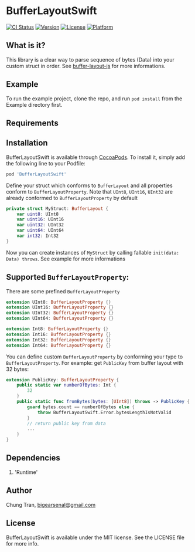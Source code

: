 # BufferLayoutSwift

[![CI Status](https://img.shields.io/travis/bigearsenal/BufferLayoutSwift.svg?style=flat)](https://travis-ci.org/bigearsenal/BufferLayoutSwift)
[![Version](https://img.shields.io/cocoapods/v/BufferLayoutSwift.svg?style=flat)](https://cocoapods.org/pods/BufferLayoutSwift)
[![License](https://img.shields.io/cocoapods/l/BufferLayoutSwift.svg?style=flat)](https://cocoapods.org/pods/BufferLayoutSwift)
[![Platform](https://img.shields.io/cocoapods/p/BufferLayoutSwift.svg?style=flat)](https://cocoapods.org/pods/BufferLayoutSwift)

## What is it?
This library is a clear way to parse sequence of bytes (Data) into your custom struct in order. See [buffer-layout-js](https://www.npmjs.com/package/buffer-layout) for more informations. 

## Example

To run the example project, clone the repo, and run `pod install` from the Example directory first.

## Requirements

## Installation

BufferLayoutSwift is available through [CocoaPods](https://cocoapods.org). To install
it, simply add the following line to your Podfile:

```ruby
pod 'BufferLayoutSwift'
```

Define your struct which conforms to `BufferLayout` and all properties conform to `BufferLayoutProperty`. Note that `UInt8`, `UInt16`, `UInt32` are already conformed to `BufferLayoutProperty` by default

```swift
private struct MyStruct: BufferLayout {
    var uint8: UInt8
    var uint16: UInt16
    var uint32: UInt32
    var uint64: UInt64
    var int32: Int32
}
```
Now you can create instances of `MyStruct` by calling fallable `init(data: Data) throws`. See example for more informations

## Supported `BufferLayoutProperty`:

There are some prefined `BufferLayoutProperty` 

```swift
extension UInt8: BufferLayoutProperty {}
extension UInt16: BufferLayoutProperty {}
extension UInt32: BufferLayoutProperty {}
extension UInt64: BufferLayoutProperty {}

extension Int8: BufferLayoutProperty {}
extension Int16: BufferLayoutProperty {}
extension Int32: BufferLayoutProperty {}
extension Int64: BufferLayoutProperty {}
```

You can define custom `BufferLayoutProperty` by conforming your type to `BufferLayoutProperty`. For example: get `PublicKey` from buffer layout with 32 bytes:

```swift
extension PublicKey: BufferLayoutProperty {
    public static var numberOfBytes: Int {
        32
    }
    public static func fromBytes(bytes: [UInt8]) throws -> PublicKey {
        guard bytes.count == numberOfBytes else {
            throw BufferLayoutSwift.Error.bytesLengthIsNotValid
        }
        // return public key from data
        ...
    }
}
```

## Dependencies
1. 'Runtime'

## Author

Chung Tran, bigearsenal@gmail.com

## License

BufferLayoutSwift is available under the MIT license. See the LICENSE file for more info.
